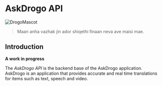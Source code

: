 # AskDrogo API

![DrogoMascot](http://img2.wikia.nocookie.net/__cb20110425023255/gameofthrones/images/9/92/Drogo_1x01.jpg)

> Maan anha vazhak jin ador shiqethi finaan neva ave maisi mae.

## Introduction

**A work in progress**

The *AskDrogo API* is the backend base of the AskDrogo application. AskDrogo is an application that provides accurate and real time translations for items such as text, speech and video.
